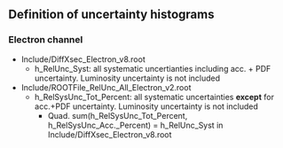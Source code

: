 ## Definition of uncertainty histograms

### Electron channel

* Include/DiffXsec_Electron_v8.root
  * h_RelUnc_Syst: all systematic uncertianties including acc. + PDF uncertainty. Luminosity uncertainty is not included
* Include/ROOTFile_RelUnc_All_Electron_v2.root
  * h_RelSysUnc_Tot_Percent: all systematic uncertainties **except** for acc.+PDF uncertainty. Luminosity uncertainty is not included
    * Quad. sum(h_RelSysUnc_Tot_Percent, h_RelSysUnc_Acc._Percent) 
      = h_RelUnc_Syst in Include/DiffXsec_Electron_v8.root